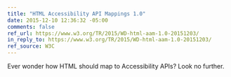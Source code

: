 ```yaml
---
title: "HTML Accessibility API Mappings 1.0"
date: 2015-12-10 12:36:32 -05:00
comments: false
ref_url: https://www.w3.org/TR/2015/WD-html-aam-1.0-20151203/
in_reply_to: https://www.w3.org/TR/2015/WD-html-aam-1.0-20151203/
ref_source: W3C
---
```


Ever wonder how HTML should map to Accessibility APIs? Look no further.